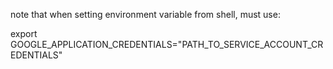 note that when setting environment variable from shell, must use:

export GOOGLE_APPLICATION_CREDENTIALS="PATH_TO_SERVICE_ACCOUNT_CREDENTIALS"
